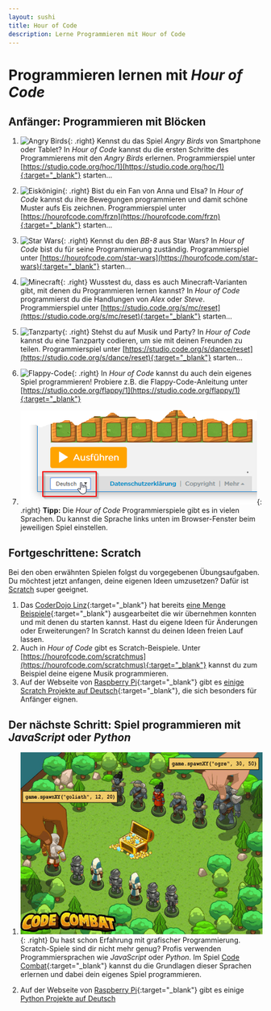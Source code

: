 ```yaml
---
layout: sushi
title: Hour of Code
description: Lerne Programmieren mit Hour of Code
---
```


# Programmieren lernen mit *Hour of Code*

## Anfänger: Programmieren mit Blöcken

1. ![Angry Birds](https://code.org/images/tutorials/resubmission/codeorg.jpg){: .right}
Kennst du das Spiel *Angry Birds* von Smartphone oder Tablet? In *Hour of Code* kannst du die ersten Schritte des Programmierens mit den *Angry Birds* erlernen. Programmierspiel unter [https://studio.code.org/hoc/1](https://studio.code.org/hoc/1){:target="_blank"} starten...

1. ![Eiskönigin](https://code.org/images/tutorials/resubmission/frozen.jpg){: .right}
Bist du ein Fan von Anna und Elsa? In *Hour of Code* kannst du ihre Bewegungen programmieren und damit schöne Muster aufs Eis zeichnen. Programmierspiel unter [https://hourofcode.com/frzn](https://hourofcode.com/frzn){:target="_blank"} starten...

1. ![Star Wars](https://code.org/images/tutorials/resubmission/starwars.jpg){: .right}
Kennst du den *BB-8* aus Star Wars? In *Hour of Code* bist du für seine Programmierung zuständig. Programmierspiel unter [https://hourofcode.com/star-wars](https://hourofcode.com/star-wars){:target="_blank"} starten...

1. ![Minecraft](https://code.org/images/fill-480x360/tutorials/hoc2018/aquatic2018_new.jpg ){: .right}
Wusstest du, dass es auch Minecraft-Varianten gibt, mit denen du Programmieren lernen kannst? In *Hour of Code* programmierst du die Handlungen von *Alex* oder *Steve*. Programmierspiel unter [https://studio.code.org/s/mc/reset](https://studio.code.org/s/mc/reset){:target="_blank"} starten...

1. ![Tanzparty](https://code.org/images/dance_party.gif){: .right}
Stehst du auf Musik und Party? In *Hour of Code* kannst du eine Tanzparty codieren, um sie mit deinen Freunden zu teilen. Programmierspiel unter [https://studio.code.org/s/dance/reset](https://studio.code.org/s/dance/reset){:target="_blank"}  starten...

1. ![Flappy-Code](https://code.org/images/fill-480x360/tutorials/resubmission/flappy.jpg){: .right}
In *Hour of Code* kannst du auch dein eigenes Spiel programmieren! Probiere z.B. die Flappy-Code-Anleitung unter [https://studio.code.org/flappy/1](https://studio.code.org/flappy/1){:target="_blank"}

1. ![Sprache einstellen](hour-of-code/sprache-einstellen.png){: .right}
**Tipp:** Die *Hour of Code* Programmierspiele gibt es in vielen Sprachen. Du kannst die Sprache links unten im Browser-Fenster beim jeweiligen Spiel einstellen.


## Fortgeschrittene: Scratch

Bei den oben erwähnten Spielen folgst du vorgegebenen Übungsaufgaben. Du möchtest jetzt anfangen, deine eigenen Ideen umzusetzen? Dafür ist [Scratch](http://scratch.mit.edu) super geeignet.

1. Das [CoderDojo Linz](http://coderdojol-linz.github.io){:target="_blank"} hat bereits [eine Menge Beispiele](http://coderdojoluzern.ch/infos/uebungsbeispiele.html){:target="_blank"} ausgearbeitet die wir übernehmen konnten und mit denen du starten kannst. Hast du eigene Ideen für Änderungen oder Erweiterungen? In Scratch kannst du deinen Ideen freien Lauf lassen.
1. Auch in *Hour of Code* gibt es Scratch-Beispiele. Unter [https://hourofcode.com/scratchmus](https://hourofcode.com/scratchmus){:target="_blank"} kannst du zum Beispiel deine eigene Musik programmieren.
1. Auf der Webseite von [Raspberry Pi](https://www.raspberrypi.org){:target="_blank"} gibt es [einige Scratch Projekte auf Deutsch](https://projects.raspberrypi.org/de-DE/projects?software%5B%5D=scratch&curriculum%5B%5D=%201){:target="_blank"}, die sich besonders für Anfänger eignen.


## Der nächste Schritt: Spiel programmieren mit *JavaScript* oder *Python*

1. ![Code Combat](hour-of-code/code_combat_gamedev.jpg){: .right}
Du hast schon Erfahrung mit grafischer Programmierung. Scratch-Spiele sind dir nicht mehr genug? Profis verwenden Programmiersprachen wie *JavaScript* oder *Python*. Im Spiel [Code Combat](https://codecombat.com/){:target="_blank"} kannst du die Grundlagen dieser Sprachen erlernen und dabei dein eigenes Spiel programmieren.<br/>

1. Auf der Webseite von [Raspberry Pi](https://www.raspberrypi.org){:target="_blank"} gibt es einige [Python Projekte auf Deutsch](https://projects.raspberrypi.org/de-DE/projects?software%5B%5D=python)
